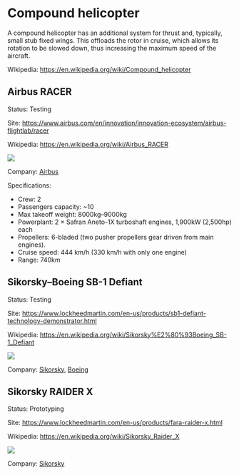 Compound helicopter
===================

A compound helicopter has an additional system for thrust and, typically, small stub fixed wings.
This offloads the rotor in cruise, which allows its rotation to be slowed down, thus increasing the maximum speed of the aircraft.

Wikipedia: <https://en.wikipedia.org/wiki/Compound_helicopter>



## Airbus RACER

Status: Testing

Site: <https://www.airbus.com/en/innovation/innovation-ecosystem/airbus-flightlab/racer>

Wikipedia: <https://en.wikipedia.org/wiki/Airbus_RACER>

![](https://mediarenditions.airbus.com/CehemnmvFFMkcbrztagIDs-jh2YF01RCbvaa7Nglt-g/resize?src=kpkp://airbus/38/657/657887-u5756tse4d.jpg&w=2700&h=1800&t=fit&f=webp)

Company: [Airbus](Company.md#airbus)

Specifications:
- Crew: 2
- Passengers capacity: ~10
- Max takeoff weight: 8000kg–9000kg
- Powerplant: 2 × Safran Aneto-1X turboshaft engines, 1,900kW (2,500hp) each
- Propellers: 6-bladed (two pusher propellers gear driven from main engines).
- Cruise speed: 444 km/h (330 km/h with only one engine)
- Range: 740km



## Sikorsky–Boeing SB-1 Defiant

Status: Testing

Site: <https://www.lockheedmartin.com/en-us/products/sb1-defiant-technology-demonstrator.html>

Wikipedia: <https://en.wikipedia.org/wiki/Sikorsky%E2%80%93Boeing_SB-1_Defiant>

![](https://www.lockheedmartin.com/content/dam/lockheed-martin/rms/photo/defiant/defiant_oct-12-2020.jpg)

Company: [Sikorsky](Company.md#sikorsky), [Boeing](Company.md#boeing)



## Sikorsky RAIDER X

Status: Prototyping

Site: <https://www.lockheedmartin.com/en-us/products/fara-raider-x.html>

Wikipedia: <https://en.wikipedia.org/wiki/Sikorsky_Raider_X>

![](https://www.lockheedmartin.com/content/dam/lockheed-martin/rms/photo/fara/FVL_RaiderX_Weapons_INDOPACOM.jpg.pc-adaptive.1280.medium.jpg)

Company: [Sikorsky](Company.md#sikorsky)

